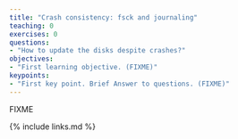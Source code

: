 ```yaml
---
title: "Crash consistency: fsck and journaling"
teaching: 0
exercises: 0
questions:
- "How to update the disks despite crashes?"
objectives:
- "First learning objective. (FIXME)"
keypoints:
- "First key point. Brief Answer to questions. (FIXME)"
---
```

FIXME

{% include links.md %}

